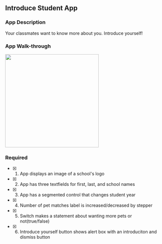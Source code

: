 ## Introduce Student App

### App Description
Your classmates want to know more about you. Introduce yourself!

### App Walk-through
<img src="https://user-images.githubusercontent.com/81177928/215920952-11070bcf-3b96-44af-b2af-5f13c03ae1ec.gif" width=300><br>

### Required
- [x] 1. App displays an image of a school's logo
- [x] 2. App has three textfields for first, last, and school names
- [x] 3. App has a segmented control that changes student year
- [x] 4. Number of pet matches label is increased/decreased by stepper
- [x] 5. Switch makes a statement about wanting more pets or not(true/false)
- [x] 6. Introduce yourself button shows alert box with an introduciton and dismiss button

